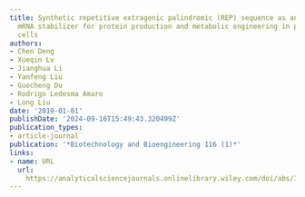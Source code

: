 ```yaml
---
title: Synthetic repetitive extragenic palindromic (REP) sequence as an efficient
  mRNA stabilizer for protein production and metabolic engineering in prokaryotic
  cells
authors:
- Chen Deng
- Xueqin Lv
- Jianghua Li
- Yanfeng Liu
- Guocheng Du
- Rodrigo Ledesma Amaro
- Long Liu
date: '2019-01-01'
publishDate: '2024-09-16T15:49:43.320499Z'
publication_types:
- article-journal
publication: '*Biotechnology and Bioengineering 116 (1)*'
links:
- name: URL
  url: 
    https://analyticalsciencejournals.onlinelibrary.wiley.com/doi/abs/10.1002/bit.26841
---
```

